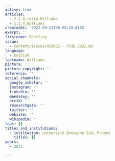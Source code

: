 ```yaml
---
active: true
articles:
  - 2.2.0_intro_Williams
  - 1.1.4_Williams
createdAt: '2022-09-21T08:08:29.816Z'
exerpt: ''
firstname: Geoffrey
issue:
  - content/issues/HCERES - PFUE 2022.md
language:
  - English
lastname: Williams
picture: ''
picture_copyright: ''
reference: ''
social_channels:
  google_scholar: ''
  instagram: ''
  linkedin: ''
  mendeley: ''
  orcid: ''
  researchgate: ''
  twitter: ''
  website: ''
  wikipedia: ''
tags: []
titles_and_institutions:
  - institution: Université Bretagne Sud, France
    titles: []
years:
  - 2022

---
```

